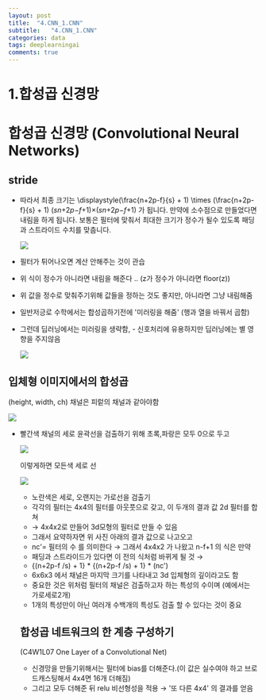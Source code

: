 ```yaml
---
layout: post
title:  "4.CNN_1.CNN"
subtitle:   "4.CNN_1.CNN"
categories: data
tags: deeplearningai
comments: true
---
```


# 1.합성곱 신경망

# 합성곱 신경망 (Convolutional Neural Networks)

## stride

- 따라서 최종 크기는 \displaystyle(\frac{n+2p-f}{s} + 1) \times (\frac{n+2p-f}{s} + 1) (​*s*​​*n*+2*p*−*f*​​+1)×(​*s*​​*n*+2*p*−*f*​​+1) 가 됩니다. 만약에 소수점으로 만들었다면 내림을 하게 됩니다. 보통은 필터에 맞춰서 최대한 크기가 정수가 될수 있도록 패딩과 스트라이드 수치를 맞춥니다.

    ![](_2019-07-23__1-f0ff8765-9b8b-4cfe-8f91-c58100f635b9.30.41.png)

- 필터가 튀어나오면 계산 안해주는 것이 관습

- 위 식이 정수가 아니라면 내림을 해준다 ..  (z가 정수가 아니라면 floor(z))
- 위 값을 정수로 맞춰주기위해 값들을 정하는 것도 좋지만, 아니라면 그냥 내림해줌
- 일반저긍로 수학에서는 합성곱하기전에 '미러링을 해줌' (행과 열을 바꿔서 곱함)
- 그런데 딥러닝에서는 미러링을 생략함, - 신호처리에 유용하지만 딥러닝에는 별 영향을 주지않음

    ![](_2019-07-23__1-a2142dd9-3ae8-40f5-8b12-54c72103dd3f.35.23.png)

## 입체형 이미지에서의 합성곱

(height, width, ch) 채널은 피렅의 채널과 같아야함 

![](_2019-07-23__1-3ef4db54-9a68-4d15-b8ca-687ceaa159a4.52.46.png)

- 빨간색 채널의 세로 윤곽선을 검출하기 위해 초록,파랑은 모두 0으로 두고

    ![](_2019-07-23__1-3c5e7402-dfdd-412f-bee2-111fa375ca21.53.53.png)

    이렇게하면 모든색 세로 선

    ![](_2019-07-23__1-1726ec04-cce3-46a6-8325-c70320247e64.58.20.png)

    - 노란색은 세로, 오랜지는 가로선을 검출기
    - 각각의 필터는 4x4의 필터를 아웃풋으로 갖고, 이 두개의 결과 값 2d 필터를 합쳐
    - → 4x4x2로 만들어 3d모형의 필터로 만들 수 있음
    - 그래서 요약하자면 위 사진 아래의 결과 값으로 나고오고
    - nc'= 필터의 수 를 의미한다 → 그래서 4x4x2 가 나왔고 n-f+1 의 식은 만약
    - 패딩과 스트라이드가 있다면 이 전의 식처럼 바뀌게 될 것 →
    - {(n+2p-f /s) + 1} * {(n+2p-f /s) + 1} * (nc')
    - 6x6x3 에서 채널은 마지막 크기를 나타내고 3d 입체형의 깊이라고도 함
    - 중요한 것은 위처럼 필터의 채널은 검출하고자 하는 특성의 수이며 (예에서는 가로세로2개)
    - 1개의 특성만이 아닌 여러개 수백개의 특성도 검출 할 수 있다는 것이 중요

    ## 합성곱 네트워크의 한 계층 구성하기

    (C4W1L07 One Layer of a Convolutional Net)

    - 신경망을 만들기위해서는 필터에 bias를 더해준다.(이 값은 실수여야 하고 브로드캐스팅해서 4x4면 16개 더해짐)
    - 그리고 모두 더해준 뒤 relu 비선형성을 적용 → '또 다른 4x4' 의 결과를 얻음
